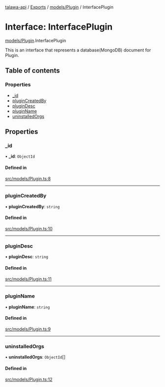 [talawa-api](../README.md) / [Exports](../modules.md) / [models/Plugin](../modules/models_Plugin.md) / InterfacePlugin

# Interface: InterfacePlugin

[models/Plugin](../modules/models_Plugin.md).InterfacePlugin

This is an interface that represents a database(MongoDB) document for Plugin.

## Table of contents

### Properties

- [\_id](models_Plugin.InterfacePlugin.md#_id)
- [pluginCreatedBy](models_Plugin.InterfacePlugin.md#plugincreatedby)
- [pluginDesc](models_Plugin.InterfacePlugin.md#plugindesc)
- [pluginName](models_Plugin.InterfacePlugin.md#pluginname)
- [uninstalledOrgs](models_Plugin.InterfacePlugin.md#uninstalledorgs)

## Properties

### \_id

• **\_id**: `ObjectId`

#### Defined in

[src/models/Plugin.ts:8](https://github.com/PalisadoesFoundation/talawa-api/blob/65069df/src/models/Plugin.ts#L8)

___

### pluginCreatedBy

• **pluginCreatedBy**: `string`

#### Defined in

[src/models/Plugin.ts:10](https://github.com/PalisadoesFoundation/talawa-api/blob/65069df/src/models/Plugin.ts#L10)

___

### pluginDesc

• **pluginDesc**: `string`

#### Defined in

[src/models/Plugin.ts:11](https://github.com/PalisadoesFoundation/talawa-api/blob/65069df/src/models/Plugin.ts#L11)

___

### pluginName

• **pluginName**: `string`

#### Defined in

[src/models/Plugin.ts:9](https://github.com/PalisadoesFoundation/talawa-api/blob/65069df/src/models/Plugin.ts#L9)

___

### uninstalledOrgs

• **uninstalledOrgs**: `ObjectId`[]

#### Defined in

[src/models/Plugin.ts:12](https://github.com/PalisadoesFoundation/talawa-api/blob/65069df/src/models/Plugin.ts#L12)
